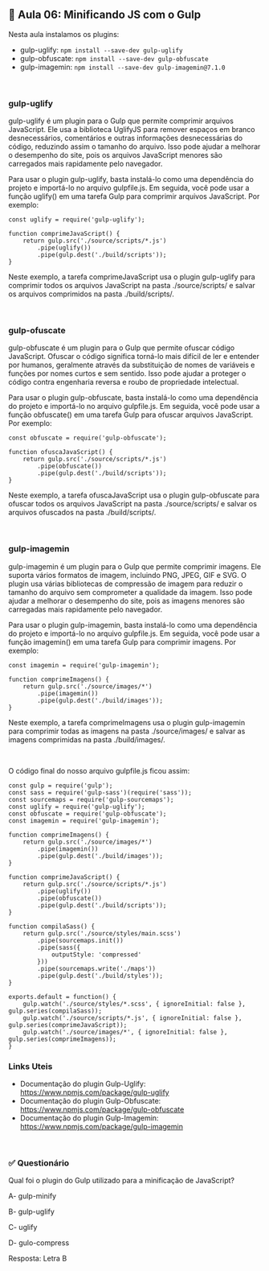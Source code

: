 ## 📝 Aula 06: Minificando JS com o Gulp 
Nesta aula instalamos os plugins:
- gulp-uglify: ``npm install --save-dev gulp-uglify``
- gulp-obfuscate: ``npm install --save-dev gulp-obfuscate``
- gulp-imagemin: ``npm install --save-dev gulp-imagemin@7.1.0``

<br>

### gulp-uglify
gulp-uglify é um plugin para o Gulp que permite comprimir arquivos JavaScript. Ele usa a biblioteca UglifyJS para remover espaços em branco desnecessários, comentários e outras informações desnecessárias do código, reduzindo assim o tamanho do arquivo. Isso pode ajudar a melhorar o desempenho do site, pois os arquivos JavaScript menores são carregados mais rapidamente pelo navegador.

Para usar o plugin gulp-uglify, basta instalá-lo como uma dependência do projeto e importá-lo no arquivo gulpfile.js. Em seguida, você pode usar a função uglify() em uma tarefa Gulp para comprimir arquivos JavaScript. Por exemplo:
```
const uglify = require('gulp-uglify');

function comprimeJavaScript() {
    return gulp.src('./source/scripts/*.js')
        .pipe(uglify())
        .pipe(gulp.dest('./build/scripts'));
}
```
Neste exemplo, a tarefa comprimeJavaScript usa o plugin gulp-uglify para comprimir todos os arquivos JavaScript na pasta ./source/scripts/ e salvar os arquivos comprimidos na pasta ./build/scripts/.

<br>

### gulp-ofuscate
gulp-obfuscate é um plugin para o Gulp que permite ofuscar código JavaScript. Ofuscar o código significa torná-lo mais difícil de ler e entender por humanos, geralmente através da substituição de nomes de variáveis e funções por nomes curtos e sem sentido. Isso pode ajudar a proteger o código contra engenharia reversa e roubo de propriedade intelectual.

Para usar o plugin gulp-obfuscate, basta instalá-lo como uma dependência do projeto e importá-lo no arquivo gulpfile.js. Em seguida, você pode usar a função obfuscate() em uma tarefa Gulp para ofuscar arquivos JavaScript. Por exemplo:
```
const obfuscate = require('gulp-obfuscate');

function ofuscaJavaScript() {
    return gulp.src('./source/scripts/*.js')
        .pipe(obfuscate())
        .pipe(gulp.dest('./build/scripts'));
}
```
Neste exemplo, a tarefa ofuscaJavaScript usa o plugin gulp-obfuscate para ofuscar todos os arquivos JavaScript na pasta ./source/scripts/ e salvar os arquivos ofuscados na pasta ./build/scripts/.

<br>

### gulp-imagemin
gulp-imagemin é um plugin para o Gulp que permite comprimir imagens. Ele suporta vários formatos de imagem, incluindo PNG, JPEG, GIF e SVG. O plugin usa várias bibliotecas de compressão de imagem para reduzir o tamanho do arquivo sem comprometer a qualidade da imagem. Isso pode ajudar a melhorar o desempenho do site, pois as imagens menores são carregadas mais rapidamente pelo navegador.

Para usar o plugin gulp-imagemin, basta instalá-lo como uma dependência do projeto e importá-lo no arquivo gulpfile.js. Em seguida, você pode usar a função imagemin() em uma tarefa Gulp para comprimir imagens. Por exemplo:
```
const imagemin = require('gulp-imagemin');

function comprimeImagens() {
    return gulp.src('./source/images/*')
        .pipe(imagemin())
        .pipe(gulp.dest('./build/images'));
}
```
Neste exemplo, a tarefa comprimeImagens usa o plugin gulp-imagemin para comprimir todas as imagens na pasta ./source/images/ e salvar as imagens comprimidas na pasta ./build/images/.

<br>

O código final do nosso arquivo gulpfile.js ficou assim:
```
const gulp = require('gulp');
const sass = require('gulp-sass')(require('sass'));
const sourcemaps = require('gulp-sourcemaps');
const uglify = require('gulp-uglify');
const obfuscate = require('gulp-obfuscate');
const imagemin = require('gulp-imagemin');

function comprimeImagens() {
    return gulp.src('./source/images/*')
        .pipe(imagemin())
        .pipe(gulp.dest('./build/images'));
}

function comprimeJavaScript() {
    return gulp.src('./source/scripts/*.js')
        .pipe(uglify())
        .pipe(obfuscate())
        .pipe(gulp.dest('./build/scripts'));
}

function compilaSass() {
    return gulp.src('./source/styles/main.scss')
        .pipe(sourcemaps.init())
        .pipe(sass({
            outputStyle: 'compressed'
        }))
        .pipe(sourcemaps.write('./maps'))
        .pipe(gulp.dest('./build/styles'));
}

exports.default = function() {
    gulp.watch('./source/styles/*.scss', { ignoreInitial: false }, gulp.series(compilaSass));
    gulp.watch('./source/scripts/*.js', { ignoreInitial: false }, gulp.series(comprimeJavaScript));
    gulp.watch('./source/images/*', { ignoreInitial: false }, gulp.series(comprimeImagens));
}
```

### Links Uteis
- Documentação do plugin Gulp-Uglify: https://www.npmjs.com/package/gulp-uglify
- Documentação do plugin Gulp-Obfuscate: https://www.npmjs.com/package/gulp-obfuscate
- Documentação do plugin Gulp-Imagemin: https://www.npmjs.com/package/gulp-imagemin

<br>

### ✅ Questionário
Qual foi o plugin do Gulp utilizado para a minificação de JavaScript?

A- gulp-minify

B- gulp-uglify

C- uglify

D- gulo-compress 

Resposta: Letra B